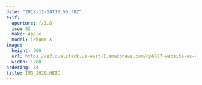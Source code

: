 ```yaml
---
date: "2018-11-04T10:55:38Z"
exif:
  aperture: f/1.8
  iso: 32
  make: Apple
  model: iPhone X
image:
  height: 960
  url: https://s3.dualstack.us-east-1.amazonaws.com/dpb587-website-us-east-1/asset/gallery/2018-europe-trip/249adf99-7bc1-797d-f7be-dec0f671fd5b~1280.jpg
  width: 1280
ordering: 84
title: IMG_2920.HEIC
---
```

